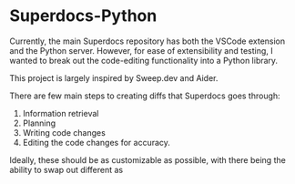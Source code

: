 # Superdocs-Python

Currently, the main Superdocs repository has both the VSCode extension and the Python server. However, for ease of extensibility and testing, I wanted to break out the code-editing functionality into a Python library.

This project is largely inspired by Sweep.dev and Aider.

There are few main steps to creating diffs that Superdocs goes through:
1. Information retrieval
2. Planning
3. Writing code changes
4. Editing the code changes for accuracy.

Ideally, these should be as customizable as possible, with there being the ability to swap out different as